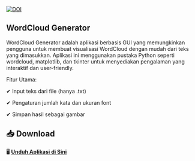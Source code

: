 [![DOI](https://zenodo.org/badge/937892074.svg)](https://doi.org/10.5281/zenodo.14916874)

## **WordCloud Generator**

WordCloud Generator adalah aplikasi berbasis GUI yang memungkinkan pengguna untuk membuat visualisasi WordCloud dengan mudah dari teks yang dimasukkan. Aplikasi ini menggunakan pustaka Python seperti wordcloud, matplotlib, dan tkinter untuk menyediakan pengalaman yang interaktif dan user-friendly.

Fitur Utama:

✔ Input teks dari file (hanya .txt)

✔ Pengaturan jumlah kata dan ukuran font

✔ Simpan hasil sebagai gambar


## 📥 Download  
🖥 **[Unduh Aplikasi di Sini](https://github.com/zatailm/wcloudgui/releases)**  
